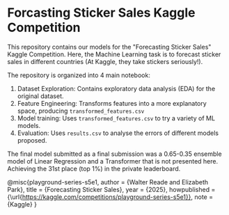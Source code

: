 # Forcasting Sticker Sales Kaggle Competition

This repository contains our models for the "Forecasting Sticker Sales" Kaggle Competition. Here, the Machine Learning task is to forecast sticker sales in different countries (At Kaggle, they take stickers seriously!).

The repository is organized into 4 main notebook:

1. Dataset Exploration: Contains exploratory data analysis (EDA) for the original dataset. 
2. Feature Engineering: Transforms features into a more explanatory space, producing `transformed_features.csv`
3. Model training: Uses `transformed_features.csv` to try a variety of ML models.
4. Evaluation: Uses `results.csv` to analyse the errors of different models proposed.

The final model submitted as a final submission was a 0.65-0.35 ensemble model of Linear Regression and a Transformer that is not presented here. Achieving the 31st place (top 1%) in the private leaderboard.


@misc{playground-series-s5e1,
    author = {Walter Reade and Elizabeth Park},
    title = {Forecasting Sticker Sales},
    year = {2025},
    howpublished = {\url{https://kaggle.com/competitions/playground-series-s5e1}},
    note = {Kaggle}
}
